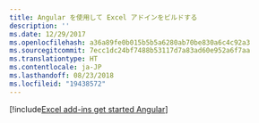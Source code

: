 ```yaml
---
title: Angular を使用して Excel アドインをビルドする
description: ''
ms.date: 12/29/2017
ms.openlocfilehash: a36a89fe0b015b5b5a6280ab70be830a6c4c92a3
ms.sourcegitcommit: 7ecc1dc24bf7488b53117d7a83ad60e952a6f7aa
ms.translationtype: HT
ms.contentlocale: ja-JP
ms.lasthandoff: 08/23/2018
ms.locfileid: "19438572"
---
```

[!include[Excel add-ins get started Angular](../includes/file-get-started-excel-angular.md)]